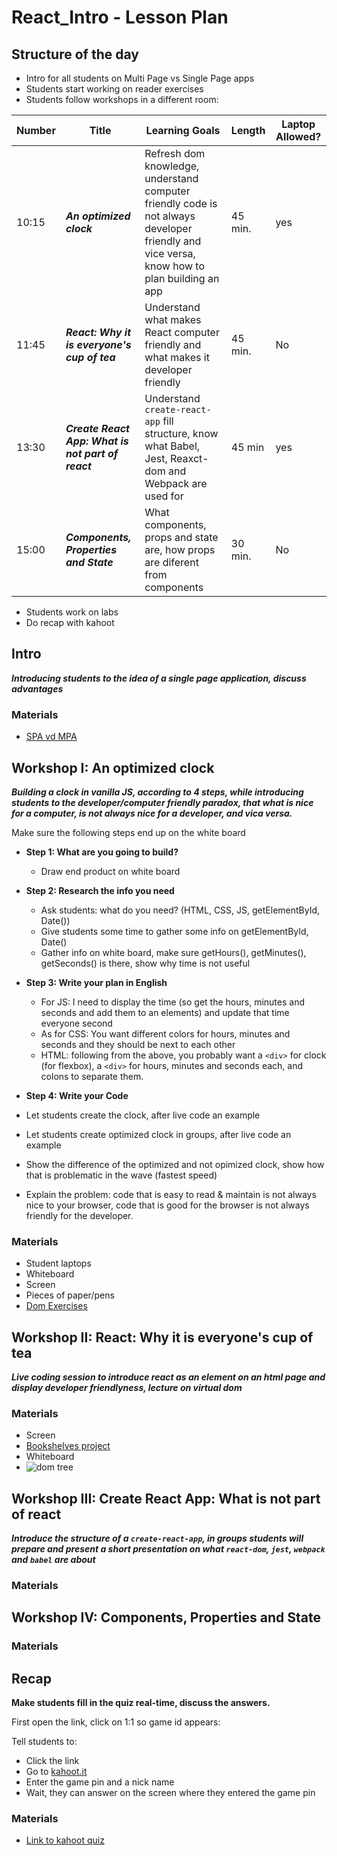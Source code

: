 # React_Intro - Lesson Plan

## Structure of the day
* Intro for all students on Multi Page vs Single Page apps
* Students start working on reader exercises
* Students follow workshops in a different room:

Number | Title | Learning Goals | Length | Laptop Allowed? |
--- | --- | --- | --- | --- | 
10:15 | **_An optimized clock_** | Refresh dom knowledge, understand computer friendly code is not always developer friendly and vice versa, know how to plan building an app | 45 min. | yes |
11:45 | **_React: Why it is everyone's cup of tea_** | Understand what makes React computer friendly and what makes it developer friendly | 45 min. | No |
13:30 | **_Create React App: What is not part of react_** | Understand `create-react-app` fill structure, know what Babel, Jest, Reaxct-dom and Webpack are used for | 45 min | yes |
15:00 | **_Components, Properties and State_**| What components, props and state are, how props are diferent from components |30 min. | No |

* Students work on labs
* Do recap with kahoot

## Intro
**_Introducing students to the idea of a single page application, discuss advantages_**
### Materials
 - [SPA vd MPA](https://medium.com/@jainshilpa1993/ultimate-death-match-spa-vs-mpa-82e0b79ae6b6)

## Workshop I: An optimized clock
**_Building a clock in vanilla JS, according to 4 steps, while introducing students to the developer/computer friendly paradox, that what is nice for a computer, is not always nice for a developer, and vica versa._**

Make sure the following steps end up on the white board
* **Step 1: What are you going to build?**
    - Draw end product on white board
* **Step 2: Research the info you need**
    - Ask students: what do you need? (HTML, CSS, JS, getElementById, Date())
    - Give students some time to gather some info on getElementById, Date()
    - Gather info on white board, make sure getHours(), getMinutes(), getSeconds() is there, show why time is not useful
* **Step 3: Write your plan in English**
    - For JS: I need to display the time (so get the hours, minutes and seconds and add them to an elements) and update that time everyone second
    - As for CSS: You want different colors for hours, minutes and seconds and they should be next to each other
    - HTML: following from the above, you probably want a `<div>` for clock (for flexbox), a `<div>` for hours, minutes and seconds each, and colons to separate them.
* **Step 4: Write your Code**


* Let students create the clock, after live code an example
* Let students create optimized clock in groups, after live code an example
* Show the difference of the optimized and not opimized clock, show how that is problematic in the wave (fastest speed)
* Explain the problem: code that is easy to read & maintain is not always nice to your browser, code that is good for the browser is not always friendly for the developer.

### Materials
 * Student laptops
 * Whiteboard
 * Screen
 * Pieces of paper/pens
 * [Dom Exercises](https://github.com/Codaisseur/React_Intro/tree/master/dom-exercises)
 

## Workshop II: React: Why it is everyone's cup of tea
**_Live coding session to introduce react as an element on an html page and display developer friendlyness, lecture on virtual dom_**
### Materials
* Screen
* [Bookshelves project]()
* Whiteboard
* ![dom tree](https://cd.sseu.re/DSC_0124.JPG_2018-07-12_20-31-57.png)

## Workshop III: Create React App: What **is not** part of react
**_Introduce the structure of a `create-react-app`, in groups students will prepare and present a short presentation on what `react-dom`, `jest`, `webpack` and `babel` are about_**
### Materials

## Workshop IV: Components, Properties and State
### Materials

## Recap
**Make students fill in the quiz real-time, discuss the answers.**

First open the link, click on 1:1 so game id appears:

Tell students to:
* Click the link
* Go to [kahoot.it](https://kahoot.it/)
* Enter the game pin and a nick name
* Wait, they can answer on the screen where they entered the game pin

### Materials
* [Link to kahoot quiz](https://play.kahoot.it/#/k/9b89ab19-94c1-4ab4-be58-ca3a0f374a9c)
